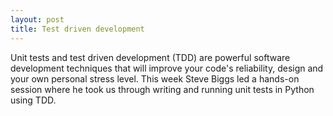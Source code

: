 ```yaml
---
layout: post
title: Test driven development
---
```


Unit tests and test driven development (TDD) are powerful software
development techniques that will improve your code's reliability,
design and your own personal stress level. This week Steve Biggs led a
hands-on session where he took us through writing and running unit
tests in Python using TDD.
